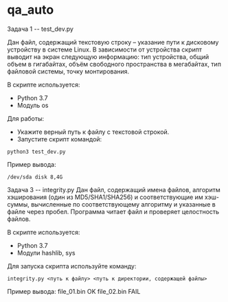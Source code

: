 # qa_auto
Задача 1 -- test_dev.py

Дан файл, содержащий текстовую строку – указание пути к дисковому устройству в системе
Linux. В зависимости от устройства скрипт выводит на экран следующую информацию: 
тип устройства, общий объем в гигабайтах, объём свободного пространства в мегабайтах,
тип файловой системы, точку монтирования.

В скрипте используется:
- Python 3.7
- Модуль os

Для работы:
- Укажите верный путь к файлу с текстовой строкой.
- Запустите скрипт командой:
```
python3 test_dev.py
```
Пример вывода:
```
/dev/sda disk 8,4G
```


Задача 3 -- integrity.py
Дан файл, содержащий имена файлов, алгоритм хэширования (один из MD5/SHA1/SHA256) и
соответствующие им хэш-суммы, вычисленные по соответствующему алгоритму и указанные в
файле через пробел. Программа читает файл и проверяет целостность файлов.

В скрипте используется:
- Python 3.7
- Модули hashlib, sys

Для запуска скрипта используйте команду:
```
integrity.py <путь к файлу> <путь к директории, содержащей файлы>
```
Пример вывода:
file_01.bin OK
file_02.bin FAIL

